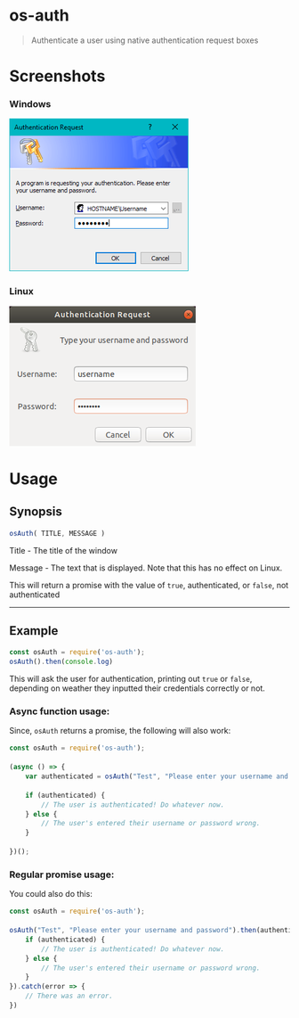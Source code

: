 # os-auth
 > Authenticate a user using native authentication request boxes

# Screenshots
### Windows
![the os-auth screen running on windows](https://github.com/ssight/os-auth/blob/master/screenshots/windows.png)

### Linux
![the os-auth screen running on linux](https://github.com/ssight/os-auth/blob/master/screenshots/linux.png)

# Usage
## Synopsis
```js
osAuth( TITLE, MESSAGE )
```
Title - The title of the window

Message - The text that is displayed. Note that this has no effect on Linux.

This will return a promise with the value of `true`, authenticated, or `false`, not authenticated

---

## Example
```js
const osAuth = require('os-auth');
osAuth().then(console.log)
```
This will ask the user for authentication, printing out `true` or `false`, depending on weather they inputted their credentials correctly or not.

### Async function usage:
Since, `osAuth` returns a promise, the following will also work:
```js
const osAuth = require('os-auth');

(async () => {
    var authenticated = osAuth("Test", "Please enter your username and password");

    if (authenticated) {
        // The user is authenticated! Do whatever now.
    } else {
        // The user's entered their username or password wrong.
    }

})();
```

### Regular promise usage:
You could also do this:
```js
const osAuth = require('os-auth');

osAuth("Test", "Please enter your username and password").then(authenticated => {
    if (authenticated) {
        // The user is authenticated! Do whatever now.
    } else {
        // The user's entered their username or password wrong.
    }
}).catch(error => {
    // There was an error.
})
```
